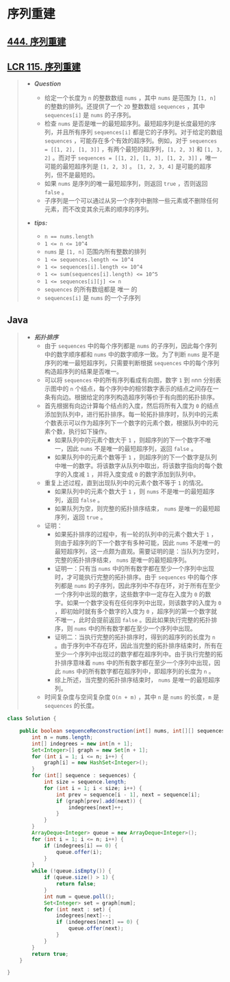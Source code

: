 # 序列重建

## [444. 序列重建](https://leetcode.cn/problems/sequence-reconstruction/)

## [LCR 115. 序列重建](https://leetcode.cn/problems/ur2n8P/)

> - ***Question***
>   - 给定一个长度为 `n` 的整数数组 `nums` ，其中 `nums` 是范围为 `[1, n]` 的整数的排列。还提供了一个 `2D` 整数数组 `sequences` ，其中 `sequences[i]` 是 `nums` 的子序列。
>   - 检查 `nums` 是否是唯一的最短超序列。最短超序列是长度最短的序列，并且所有序列 `sequences[i]` 都是它的子序列。对于给定的数组 `sequences` ，可能存在多个有效的超序列。例如，对于 `sequences = [[1, 2], [1, 3]]` ，有两个最短的超序列，`[1, 2, 3]` 和 `[1, 3, 2]` 。而对于 `sequences = [[1, 2], [1, 3], [1, 2, 3]]` ，唯一可能的最短超序列是 `[1, 2, 3]` 。 `[1, 2, 3, 4]` 是可能的超序列，但不是最短的。
>   - 如果 `nums` 是序列的唯一最短超序列，则返回 `true` ，否则返回 `false` 。
>   - 子序列是一个可以通过从另一个序列中删除一些元素或不删除任何元素，而不改变其余元素的顺序的序列。
>
> - ***tips:***
>   - `n == nums.length`
>   - `1 <= n <= 10^4`
>   - `nums` 是 `[1, n]` 范围内所有整数的排列
>   - `1 <= sequences.length <= 10^4`
>   - `1 <= sequences[i].length <= 10^4`
>   - `1 <= sum(sequences[i].length) <= 10^5`
>   - `1 <= sequences[i][j] <= n`
>   - `sequences` 的所有数组都是 唯一 的
>   - `sequences[i]` 是 `nums` 的一个子序列

## Java

> - ***拓扑排序***
>   - 由于 `sequences` 中的每个序列都是 `nums` 的子序列，因此每个序列中的数字顺序都和 `nums` 中的数字顺序一致。为了判断 `nums` 是不是序列的唯一最短超序列，只需要判断根据 `sequences` 中的每个序列构造超序列的结果是否唯一。
>   - 可以将 `sequences` 中的所有序列看成有向图，数字 `1` 到 `n`nn 分别表示图中的 `n` 个结点，每个序列中的相邻数字表示的结点之间存在一条有向边。根据给定的序列构造超序列等价于有向图的拓扑排序。
>   - 首先根据有向边计算每个结点的入度，然后将所有入度为 `0` 的结点添加到队列中，进行拓扑排序。每一轮拓扑排序时，队列中的元素个数表示可以作为超序列下一个数字的元素个数，根据队列中的元素个数，执行如下操作。
>     - 如果队列中的元素个数大于 `1` ，则超序列的下一个数字不唯一，因此 `nums` 不是唯一的最短超序列，返回 `false` 。
>     - 如果队列中的元素个数等于 `1` ，则超序列的下一个数字是队列中唯一的数字。将该数字从队列中取出，将该数字指向的每个数字的入度减 `1` ，并将入度变成 `0` 的数字添加到队列中。
>   - 重复上述过程，直到出现队列中的元素个数不等于 `1` 的情况。
>     - 如果队列中的元素个数大于 `1` ，则 `nums` 不是唯一的最短超序列，返回 `false` 。
>     - 如果队列为空，则完整的拓扑排序结束， `nums` 是唯一的最短超序列，返回 `true` 。
>   - 证明：
>     - 如果拓扑排序的过程中，有一轮的队列中的元素个数大于 `1` ，则由于超序列的下一个数字有多种可能，因此 `nums` 不是唯一的最短超序列，这一点颇为直观。需要证明的是：当队列为空时，完整的拓扑排序结束， `nums` 是唯一的最短超序列。
>     - 证明一：只有当 `nums` 中的所有数字都在至少一个序列中出现时，才可能执行完整的拓扑排序。由于 `sequences` 中的每个序列都是 `nums` 的子序列，因此序列中不存在环，对于所有在至少一个序列中出现的数字，这些数字中一定存在入度为 `0` 的数字。如果一个数字没有在任何序列中出现，则该数字的入度为 `0` ，即初始时就有多个数字的入度为 `0` ，超序列的第一个数字就不唯一，此时会提前返回 `false` 。因此如果执行完整的拓扑排序，则 `nums` 中的所有数字都在至少一个序列中出现。
>     - 证明二：当执行完整的拓扑排序时，得到的超序列的长度为 `n` 。由于序列中不存在环，因此当完整的拓扑排序结束时，所有在至少一个序列中出现过的数字都在超序列中。由于执行完整的拓扑排序意味着 `nums` 中的所有数字都在至少一个序列中出现，因此 `nums` 中的所有数字都在超序列中，即超序列的长度为 `n` 。
>     - 综上所述，当完整的拓扑排序结束时， `nums` 是唯一的最短超序列。
>   - 时间复杂度与空间复杂度 `O(n + m)` ，其中 `n` 是 `nums` 的长度，`m` 是 `sequences` 的长度。

```java
class Solution {

    public boolean sequenceReconstruction(int[] nums, int[][] sequences) {
        int n = nums.length;
        int[] indegrees = new int[n + 1];
        Set<Integer>[] graph = new Set[n + 1];
        for (int i = 1; i <= n; i++) {
            graph[i] = new HashSet<Integer>();
        }
        for (int[] sequence : sequences) {
            int size = sequence.length;
            for (int i = 1; i < size; i++) {
                int prev = sequence[i - 1], next = sequence[i];
                if (graph[prev].add(next)) {
                    indegrees[next]++;
                }
            }
        }
        ArrayDeque<Integer> queue = new ArrayDeque<Integer>();
        for (int i = 1; i <= n; i++) {
            if (indegrees[i] == 0) {
                queue.offer(i);
            }
        }
        while (!queue.isEmpty()) {
            if (queue.size() > 1) {
                return false;
            }
            int num = queue.poll();
            Set<Integer> set = graph[num];
            for (int next : set) {
                indegrees[next]--;
                if (indegrees[next] == 0) {
                    queue.offer(next);
                }
            }
        }
        return true;
    }

}
```
